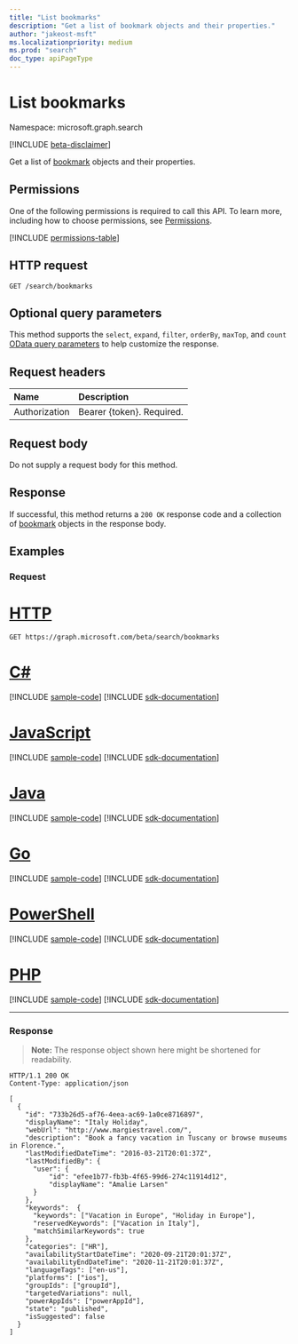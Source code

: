 ```yaml
---
title: "List bookmarks"
description: "Get a list of bookmark objects and their properties."
author: "jakeost-msft"
ms.localizationpriority: medium
ms.prod: "search"
doc_type: apiPageType
---
```


# List bookmarks
Namespace: microsoft.graph.search

[!INCLUDE [beta-disclaimer](../../includes/beta-disclaimer.md)]

Get a list of [bookmark](../resources/search-bookmark.md) objects and their properties.

## Permissions
One of the following permissions is required to call this API. To learn more, including how to choose permissions, see [Permissions](/graph/permissions-reference).

<!-- { "blockType": "permissions", "name": "search_searchentity_list_bookmarks" } -->
[!INCLUDE [permissions-table](../includes/permissions/search-searchentity-list-bookmarks-permissions.md)]

## HTTP request

<!-- {
  "blockType": "ignored"
}
-->
``` http
GET /search/bookmarks
```

## Optional query parameters
This method supports the `select`, `expand`, `filter`, `orderBy`, `maxTop`, and `count` [OData query parameters](/graph/query-parameters) to help customize the response.

## Request headers
|Name|Description|
|:---|:---|
|Authorization|Bearer {token}. Required.|

## Request body
Do not supply a request body for this method.

## Response

If successful, this method returns a `200 OK` response code and a collection of [bookmark](../resources/search-bookmark.md) objects in the response body.

## Examples

### Request

# [HTTP](#tab/http)
<!-- {
  "blockType": "request",
  "name": "list_bookmark"
}
-->
``` http
GET https://graph.microsoft.com/beta/search/bookmarks
```

# [C#](#tab/csharp)
[!INCLUDE [sample-code](../includes/snippets/csharp/list-bookmark-csharp-snippets.md)]
[!INCLUDE [sdk-documentation](../includes/snippets/snippets-sdk-documentation-link.md)]

# [JavaScript](#tab/javascript)
[!INCLUDE [sample-code](../includes/snippets/javascript/list-bookmark-javascript-snippets.md)]
[!INCLUDE [sdk-documentation](../includes/snippets/snippets-sdk-documentation-link.md)]

# [Java](#tab/java)
[!INCLUDE [sample-code](../includes/snippets/java/list-bookmark-java-snippets.md)]
[!INCLUDE [sdk-documentation](../includes/snippets/snippets-sdk-documentation-link.md)]

# [Go](#tab/go)
[!INCLUDE [sample-code](../includes/snippets/go/list-bookmark-go-snippets.md)]
[!INCLUDE [sdk-documentation](../includes/snippets/snippets-sdk-documentation-link.md)]

# [PowerShell](#tab/powershell)
[!INCLUDE [sample-code](../includes/snippets/powershell/list-bookmark-powershell-snippets.md)]
[!INCLUDE [sdk-documentation](../includes/snippets/snippets-sdk-documentation-link.md)]

# [PHP](#tab/php)
[!INCLUDE [sample-code](../includes/snippets/php/list-bookmark-php-snippets.md)]
[!INCLUDE [sdk-documentation](../includes/snippets/snippets-sdk-documentation-link.md)]

---

### Response
>**Note:** The response object shown here might be shortened for readability.
<!-- {
  "blockType": "response",
  "truncated": true,
  "@odata.type": "microsoft.graph.search.bookmark",
  "isCollection": true
}
-->
``` http
HTTP/1.1 200 OK
Content-Type: application/json

[
  {
    "id": "733b26d5-af76-4eea-ac69-1a0ce8716897",
    "displayName": "Italy Holiday",
    "webUrl": "http://www.margiestravel.com/",
    "description": "Book a fancy vacation in Tuscany or browse museums in Florence.",
    "lastModifiedDateTime": "2016-03-21T20:01:37Z",
    "lastModifiedBy": {
      "user": {
          "id": "efee1b77-fb3b-4f65-99d6-274c11914d12",
          "displayName": "Amalie Larsen"
      }
    },
    "keywords":  {
      "keywords": ["Vacation in Europe", "Holiday in Europe"],
      "reservedKeywords": ["Vacation in Italy"],
      "matchSimilarKeywords": true
    },
    "categories": ["HR"],
    "availabilityStartDateTime": "2020-09-21T20:01:37Z",
    "availabilityEndDateTime": "2020-11-21T20:01:37Z",
    "languageTags": ["en-us"],
    "platforms": ["ios"],
    "groupIds": ["groupId"],
    "targetedVariations": null,
    "powerAppIds": ["powerAppId"],
    "state": "published",
    "isSuggested": false
  }
]
```

